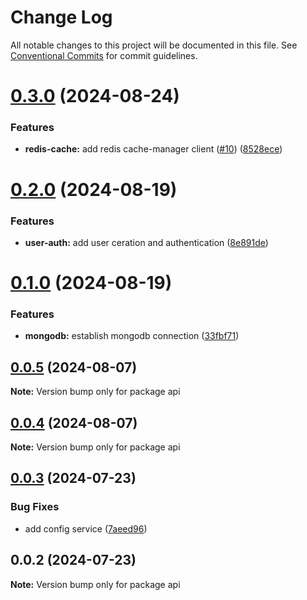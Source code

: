 # Change Log

All notable changes to this project will be documented in this file.
See [Conventional Commits](https://conventionalcommits.org) for commit guidelines.

# [0.3.0](https://github.com/itaygoz/grocery-list/compare/api@0.2.0...api@0.3.0) (2024-08-24)


### Features

* **redis-cache:** add redis cache-manager client ([#10](https://github.com/itaygoz/grocery-list/issues/10)) ([8528ece](https://github.com/itaygoz/grocery-list/commit/8528ece7af8bb86e44bfc9f60ab5436b171eab7a))





# [0.2.0](https://github.com/itaygoz/grocery-list/compare/api@0.1.0...api@0.2.0) (2024-08-19)


### Features

* **user-auth:** add user ceration and authentication ([8e891de](https://github.com/itaygoz/grocery-list/commit/8e891dead49e613d5decd228b9ac57c086fda19b))





# [0.1.0](https://github.com/itaygoz/grocery-list/compare/api@0.0.5...api@0.1.0) (2024-08-19)


### Features

* **mongodb:** establish mongodb connection ([33fbf71](https://github.com/itaygoz/grocery-list/commit/33fbf713fddea6c6aba1201dc3f865a76665a027))





## [0.0.5](https://github.com/itaygoz/grocery-list/compare/api@0.0.4...api@0.0.5) (2024-08-07)

**Note:** Version bump only for package api





## [0.0.4](https://github.com/itaygoz/grocery-list/compare/api@0.0.3...api@0.0.4) (2024-08-07)

**Note:** Version bump only for package api





## [0.0.3](https://github.com/itaygoz/grocery-list/compare/api@0.0.2...api@0.0.3) (2024-07-23)


### Bug Fixes

* add config service ([7aeed96](https://github.com/itaygoz/grocery-list/commit/7aeed962b4ab5dd5234a1379c4b6ade3a3622461))





## 0.0.2 (2024-07-23)

**Note:** Version bump only for package api
